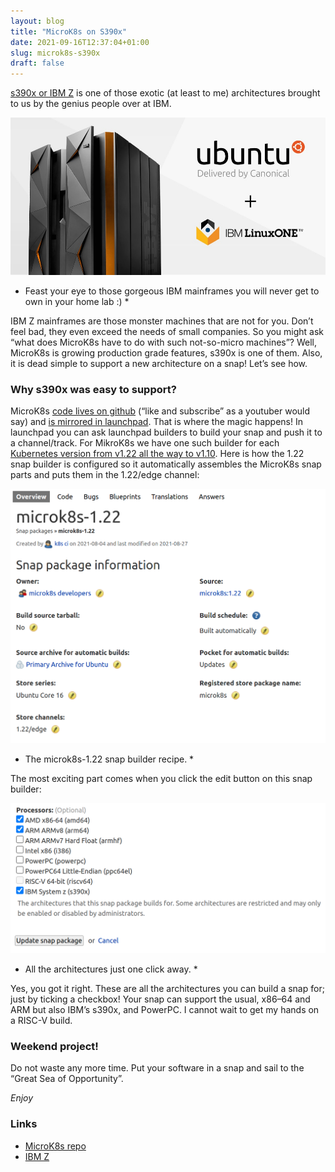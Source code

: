 ```yaml
---
layout: blog
title: "MicroK8s on S390x"
date: 2021-09-16T12:37:04+01:00
slug: microk8s-s390x
draft: false
---
```


[s390x or IBM Z](https://en.wikipedia.org/wiki/Linux_on_IBM_Z) is one of those exotic (at least to me) architectures brought to us by the genius people over at IBM.

![IBM-Z-Ubuntu](/images/blog/microk8s-s390x/IBM-Z-Ubuntu.png)
* Feast your eye to those gorgeous IBM mainframes you will never get to own in your home lab :) *

IBM Z mainframes are those monster machines that are not for you. Don’t feel bad, they even exceed the needs of small companies. So you might ask “what does MicroK8s have to do with such not-so-micro machines”? Well, MicroK8s is growing production grade features, s390x is one of them. Also, it is dead simple to support a new architecture on a snap! Let’s see how.

### Why s390x was easy to support?

MicroK8s [code lives on github](https://github.com/ubuntu/microk8s) (“like and subscribe” as a youtuber would say) and [is mirrored in launchpad](https://launchpad.net/microk8s). That is where the magic happens! In launchpad you can ask launchpad builders to build your snap and push it to a channel/track. For MikroK8s we have one such builder for each [Kubernetes version from v1.22 all the way to v1.10](https://code.launchpad.net/~kos.tsakalozos/microk8s/+git/microk8s/+snaps). Here is how the 1.22 snap builder is configured so it automatically assembles the MicroK8s snap parts and puts them in the 1.22/edge channel:

![builder-1.22](/images/blog/microk8s-s390x/1.22-builder.png)
* The microk8s-1.22 snap builder recipe. *


The most exciting part comes when you click the edit button on this snap builder:

![available-builders](/images/blog/microk8s-s390x/available-builders.png)
* All the architectures just one click away. *


Yes, you got it right. These are all the architectures you can build a snap for; just by ticking a checkbox! Your snap can support the usual, x86–64 and ARM but also IBM’s s390x, and PowerPC. I cannot wait to get my hands on a RISC-V build.

### Weekend project!

Do not waste any more time. Put your software in a snap and sail to the “Great Sea of Opportunity”.

*Enjoy*



### Links

* [MicroK8s repo](https://github.com/ubuntu/microk8s)
* [IBM Z](https://en.wikipedia.org/wiki/Linux_on_IBM_Z)
